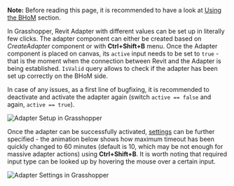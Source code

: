 **Note:** Before reading this page, it is recommended to have a look at [Using the BHoM](https://github.com/BHoM/documentation/wiki/Using-the-BHoM) section.

In Grasshopper, Revit Adapter with different values can be set up in literally few clicks. The adapter component can either be created based on _CreateAdapter_ component or with **Ctrl+Shift+B** menu. Once the Adapter component is placed on canvas, its `active` input needs to be set to `true` - that is the moment when the connection between Revit and the Adapter is being established. `IsValid` query allows to check if the adapter has been set up correctly on the BHoM side. 

In case of any issues, as a first line of bugfixing, it is recommended to deactivate and activate the adapter again (switch `active == false` and again, `active == true`).

![Adapter Setup in Grasshopper](https://user-images.githubusercontent.com/26874773/78887481-39990480-7a60-11ea-8a44-ea9109cab478.gif)

Once the adapter can be successfully activated, [settings](Revit-Adapter-basics#settings) can be further specified - the animation below shows how maximum timeout has been quickly changed to 60 minutes (default is 10, which may be not enough for massive adapter actions) using **Ctrl+Shift+B**. It is worth noting that required input type can be looked up by hovering the mouse over a certain input.

![Adapter Settings in Grasshopper](https://user-images.githubusercontent.com/26874773/78888165-67cb1400-7a61-11ea-9625-b5d82b534e6b.gif)